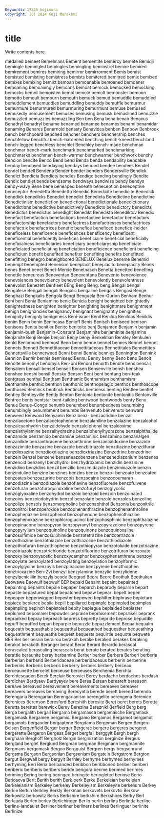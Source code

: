 ```yaml
---
Keywords: 17555 kojimura
Copyright: (C) 2024 Koji Murakami
---
```


# title

Write contents here.



medalled bemeet Bemelmans
Bement bementite bemercy bemete Bemidji bemingle bemingled bemingles bemingling beminstrel
bemire bemired bemirement bemires bemiring bemirror bemirrorment Bemis bemist bemisted
bemisting bemistress bemists bemitered bemitred bemix bemixed bemixes bemixing bemixt
bemoan bemoanable bemoaned bemoaner bemoaning bemoaningly bemoans bemoat bemock bemocked
bemocking bemocks bemoil bemoisten bemol bemole bemolt bemonster bemoon bemotto
bemoult bemourn bemouth bemuck bemud bemuddle bemuddled bemuddlement bemuddles bemuddling
bemuddy bemuffle bemurmur bemurmure bemurmured bemurmuring bemurmurs bemuse bemused bemusedly
bemusement bemuses bemusing bemusk bemuslined bemuzzle bemuzzled bemuzzles bemuzzling Ben
ben Bena bena benab Benacus Benadryl benadryl bename benamed benamee
benames benami benamidar benaming Benares Benarnold benasty Benavides benben Benbow
Benbrook bench benchboard benched bencher benchers benchership benches benchfellow benchful
bench-hardened benching bench-kneed benchland bench-legged benchless benchlet Benchley bench-made benchman
benchmar bench-mark benchmark benchmarked benchmarking benchmarks benchmen bench-warmer benchwarmer benchwork
benchy Bencion bencite Benco Bend bend Benda benda bendability bendable
benday bendayed bendaying bendays bended bendee bendees Bendel bendel bendell
Bendena Bender bender benders Bendersville Bendick Bendict Bendicta Bendicty bendies
Bendigo bending bendingly Bendite Bendix bendlet bends bendsome bendways bendwise
bendy bendys bendy-wavy Bene bene beneaped beneath beneception beneceptive beneceptor
Benedetta Benedetto Benedic Benedicite benedicite Benedick benedick benedicks Benedict benedict
Benedicta Benedictine benedictine Benedictinism benediction benedictional benedictionale benedictionary benedictions benedictive
benedictively Benedicto benedictory benedicts Benedictus benedictus benedight Benedikt Benedikta Benediktov
Benedix benefact benefaction benefactions benefactive benefactor benefactors benefactorship benefactory benefactress
benefactresses benefactrices benefactrix benefactrixes benefic benefice beneficed benefice-holder beneficeless beneficence
beneficences beneficency beneficent beneficential beneficently benefices beneficiaire beneficial beneficially beneficialness
beneficiaries beneficiary beneficiaryship beneficiate beneficiated beneficiating beneficiation beneficience beneficient beneficing
beneficium benefit benefited benefiter benefiting benefits benefitted benefitting benegro beneighbored
BENELUX Benelux beneme Benemid benempt benempted Benenson beneplacit beneplacito beneplacity
Benes benes Benet benet Benet-Mercie Benetnasch Benetta benetted benetting benettle
beneurous Beneventan Beneventana Benevento benevolence benevolences benevolency benevolent benevolently benevolentness
benevolist Benezett Benfleet BEng Beng Beng. beng Bengal bengal Bengalese
Bengali bengali Bengalic bengaline bengals Bengasi Benge Benghazi Bengkalis Bengola
Bengt Benguela Ben-Gurion Benham Benhur Beni beni Benia Beniamino benic
Benicia benight benighted benightedly benightedness benighten benighter benighting benightmare benightment
benign benignancies benignancy benignant benignantly benignities benignity benignly benignness Beni-israel
Benil Benilda Benildas Benildis benim Benin benin Benincasa Benioff Benis
Benisch beniseed benison benisons Benita benitier Benito benitoite benj Benjamen
Benjamin benjamin benjamin-bush Benjamin-Constant Benjaminite benjaminite benjamins Benjamite Benji Benjie
benjoin Benjy benjy Benkelman Benkley Benkulen Benld Benlomond benmost Benn
benn benne bennel bennes Bennet bennet bennets Bennett Bennettitaceae bennettitaceous
Bennettitales Bennettites Bennettsville bennetweed Benni benni Bennie bennies Bennington Bennink
Bennion Bennir bennis benniseed Bennu Benny benny Beno beno Benoit
Benoite benomyl benomyls Ben-oni Benoni benorth benote bens bensail Bensalem
bensall bensel bensell Bensen Bensenville bensh benshea benshee benshi bensil
Bensky Benson Bent bent bentang ben-teak bentgrass benthal Bentham Benthamic
Benthamism benthamism Benthamite benthic benthon benthonic benthopelagic benthos benthoscope benthoses
Bentinck bentinck Bentincks bentiness benting Bentlee bentlet Bentley Bentleyville Bently
Benton Bentonia bentonite bentonitic Bentonville Bentree bents bentstar bent-taildog bentwood
bentwoods benty Benu Benue Benue-Congo benumb benumbed benumbedness benumbing benumbingly
benumbment benumbs Benvenuto benvenuto benward benweed Benwood Benyamin Benz benz-
benzacridine benzal benzalacetone benzalacetophenone benzalaniline benzalazine benzalcohol benzalcyanhydrin benzaldehyde benzaldiphenyl
benzaldoxime benzalethylamine benzalhydrazine benzalphenylhydrazone benzalphthalide benzamide benzamido benzamine benzaminic benzamino
benzanalgen benzanilide benzanthracene benzanthrone benzantialdoxime benzazide benzazimide benzazine benzazole benzbitriazole
benzdiazine benzdifuran benzdioxazine benzdioxdiazine benzdioxtriazine Benzedrine benzedrine benzein Benzel benzene
benzeneazobenzene benzenediazonium benzenes benzenoid benzenyl benzhydrol benzhydroxamic benzidin benzidine benzidino
benzidins benzil benzilic benzimidazole benziminazole benzin benzinduline benzine benzines benzins
benzo benzo- benzoate benzoated benzoates benzoazurine benzobis benzocaine benzocoumaran benzodiazine
benzodiazole benzoflavine benzofluorene benzofulvene benzofuran benzofuroquinoxaline benzofuryl benzoglycolic benzoglyoxaline benzohydrol
benzoic benzoid benzoin benzoinated benzoins benzoiodohydrin benzol benzolate benzole benzoles
benzoline benzolize benzols benzomorpholine benzonaphthol Benzonia benzonitrile benzonitrol benzoperoxide benzophenanthrazine
benzophenanthroline benzophenazine benzophenol benzophenone benzophenothiazine benzophenoxazine benzophloroglucinol benzophosphinic benzophthalazine benzopinacone
benzopyran benzopyranyl benzopyrazolone benzopyrene benzopyrylium benzoquinoline benzoquinone benzoquinoxaline benzosulfimide benzosulphimide
benzotetrazine benzotetrazole benzothiazine benzothiazole benzothiazoline benzothiodiazole benzothiofuran benzothiophene benzothiopyran benzotoluide
benzotriazine benzotriazole benzotrichloride benzotrifluoride benzotrifuran benzoxate benzoxy benzoxyacetic benzoxycamphor benzoxyphenanthrene
benzoyl benzoylate benzoylated benzoylating benzoylation benzoylformic benzoylglycine benzoyls benzpinacone benzpyrene
benzthiophen benztrioxazine Ben-Zvi benzyl benzylamine benzylic benzylidene benzylpenicillin benzyls beode
Beograd Beora Beore Beothuk Beothukan Beowawe Beowulf beowulf BEP bepaid
Bepaint bepaint bepainted bepainting bepaints bepale bepaper beparch beparody beparse
bepart bepaste bepastured bepat bepatched bepaw bepearl bepelt bepen bepepper
beperiwigged bepester bepewed bephilter bephrase bepicture bepiece bepierce bepile bepill
bepillared bepimple bepimpled bepimples bepimpling bepinch bepistoled bepity beplague beplaided
beplaster beplumed bepommel bepowder bepraise bepraisement bepraiser beprank bepranked bepray
bepreach bepress bepretty bepride beprose bepuddle bepuff bepuffed bepun bepurple
bepuzzle bepuzzlement Beqaa bequalm bequeath bequeathable bequeathal bequeathed bequeather bequeathing
bequeathment bequeaths bequest bequests bequirtle bequote beqwete BER Ber ber
berain berairou berakah berake beraked berakes beraking berakot berakoth Beranger
berapt Berar Berard Berardo berascal berascaled berascaling berascals berat berate
berated berates berating berattle beraunite beray berbamine Berber berber Berbera
Berberi berberia Berberian berberid Berberidaceae berberidaceous berberin berberine berberins Berberis
berberis berberry berbers berbery berceau berceaunette bercelet berceuse berceuses Berchemia
Berchta Berchtesgaden Berck Berclair Bercovici Bercy berdache berdaches berdash Berdichev
Berdyaev Berdyayev bere Berea Berean bereareft bereason bereave bereaved bereavement
bereavements bereaven bereaver bereavers bereaves bereaving Berecyntia berede bereft berend
berendo Berengaria Berengarian Berengarianism berengelite berengena Berenice Berenices Berenson Beresford
Bereshith beresite Beret beret berets Beretta beretta berettas berewick Berey
Berezina Berezniki Berfield Berg berg Berga bergalith bergall Bergama bergamasca
bergamasche Bergamask bergamask Bergamee bergamiol Bergamo Bergamos Bergamot bergamot bergamots
bergander bergaptene Bergdama Bergeman Bergen Bergen-Belsen Bergenfield Berger berger Bergerac
bergere bergeres bergeret bergerette Bergeron Bergess Berget bergfall berggylt Bergh
bergh berghaan Berghoff Bergholz Bergin berginization berginize Bergius Bergland berglet
Berglund Bergman bergman Bergmann bergmannite Bergmans bergomask Bergoo Bergquist Bergren
bergs bergschrund Bergsma Bergson Bergsonian Bergsonism Bergstein Bergstrom Bergton bergut
Bergwall bergy bergylt Berhley berhyme berhymed berhymes berhyming Beri Beria
beribanded beribbon beribboned beriber beriberi beriberic beriberis beribers beride berigora
berime berimed berimes beriming Bering bering beringed beringite beringleted berinse
Berio Beriosova Berit Berith berith Berk berk Berke Berkeleian berkeleian
Berkeleianism Berkeley berkeley Berkeleyism Berkeleyite berkelium Berkey Berkie Berkin Berkley
Berkly Berkman berkovets berkovtsi Berkow Berkowitz berkowitz Berks Berkshire berkshire
Berkshires Berky Berl Berlauda Berlen berley Berlichingen Berlin berlin berlina
Berlinda berline berline-landaulet Berliner berliner berliners berlines Berlinguer berlinite Berlinize

